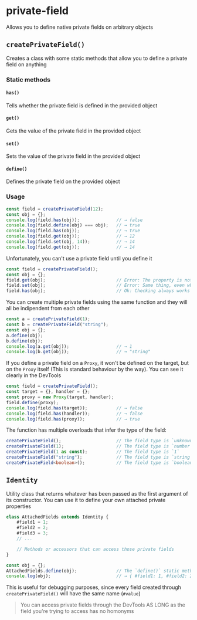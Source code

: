 
# private-field
Allows you to define native private fields on arbitrary objects

## `createPrivateField()`
Creates a class with some static methods that allow you to define a private field on anything

### Static methods

#### `has()`
Tells whether the private field is defined in the provided object

#### `get()`
Gets the value of the private field in the provided object

#### `set()`
Sets the value of the private field in the provided object

#### `define()`
Defines the private field on the provided object

### Usage
```ts
const field = createPrivateField(12);
const obj = {};
console.log(field.has(obj));              // → false
console.log(field.define(obj) === obj);   // → true
console.log(field.has(obj));              // → true
console.log(field.get(obj));              // → 12
console.log(field.set(obj, 14));          // → 14
console.log(field.get(obj));              // → 14
```
Unfortunately, you can't use a private field until you define it
```ts
const field = createPrivateField();
const obj = {};
field.get(obj);                           // Error: The property is not defined on the object
field.set(obj);                           // Error: Same thing, even when setting it
field.has(obj);                           // Ok: Checking always works
```
You can create multiple private fields using the same function and they will all be indipendent from each other
```ts
const a = createPrivateField(1);
const b = createPrivateField("string");
const obj = {};
a.define(obj);
b.define(obj);
console.log(a.get(obj));                  // → 1
console.log(b.get(obj));                  // → "string"
```
If you define a private field on a `Proxy`, it won't be defined on the target, but on the `Proxy` itself (This is standard behaviour by the way).
You can see it clearly in the DevTools
```ts
const field = createPrivateField();
const target = {}, handler = {};
const proxy = new Proxy(target, handler);
field.define(proxy);
console.log(field.has(target));           // → false
console.log(field.has(handler));          // → false
console.log(field.has(proxy));            // → true
```
The function has multiple overloads that infer the type of the field:
```ts
createPrivateField();                     // The field type is `unknown`
createPrivateField(1);                    // The field type is `number`
createPrivateField(1 as const);           // The field type is `1`
createPrivateField("string");             // The field type is `string`
createPrivateField<boolean>();            // The field type is `boolean | undefined` since I didn't pass the initial value
```

## `Identity`
Utility class that returns whatever has been passed as the first argument of its constructor.
You can use it to define your own attached private properties
```ts
class AttachedFields extends Identity {
    #field1 = 1;
    #field2 = 2;
    #field3 = 3;
    // ...

    // Methods or accessors that can access those private fields
}

const obj = {};
AttachedFields.define(obj);               // The `define()` static method is on the base class
console.log(obj);                         // → { #field1: 1, #field2: 2, #field3: 3 }
```
This is useful for debugging purposes, since every field created through `createPrivateField()` will have the same name (`#value`)
> You can access private fields through the DevTools AS LONG as the field you're trying to access has no homonyms
